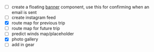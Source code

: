 - [ ] create a floating [banner](https://tailwindui.com/components/marketing/elements/banners) component, use this for confirming when an email is sent
- [ ] create instagram feed
- [x] route map for previous trip
- [ ] route map for future trip
- [ ] predict winds map/placeholder
- [x] photo gallery
- [ ] add in gear